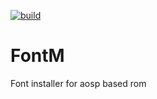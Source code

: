 [![build](https://github.com/Sa-Sajjad/FontM/actions/workflows/build_Release.yml/badge.svg)](https://github.com/Sa-Sajjad/FontM/actions/workflows/build_Release.yml)

# FontM
Font installer for aosp based rom